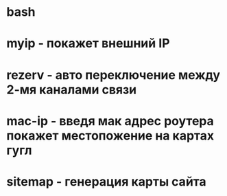 # bash

# myip    - покажет внешний IP
# rezerv  - авто переключение между 2-мя каналами связи
# mac-ip  - введя мак адрес роутера покажет местопожение на картах гугл
# sitemap - генерация карты сайта
